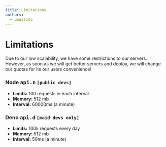 ```yaml
---
title: Limitations
authors:
  - uwussimo
---
```


# Limitations

Due to our low scalability, we have some restrictions to our servers. However,
as soon as we will get better servers and deploy, we will change our quotas for
its our users convenience!

### Node <samp>api.n</samp> `[public devs]`

- **Limits:** 100 requests in each interval
- **Memory:** 512 mb
- **Interval:** 60000ms (a minute)

### Deno <samp>api.d</samp> `[maid devs only]`

- **Limits:** 100k requests every day
- **Memory:** 512 mb
- **Interval:** 50ms (a minute)